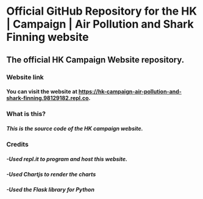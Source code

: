 # Official GitHub Repository for the HK | Campaign | Air Pollution and Shark Finning website
## The official HK Campaign Website repository.
### Website link
#### You can visit the website at https://hk-campaign-air-pollution-and-shark-finning.98129182.repl.co.
### What is this? 
##### This is the source code of the HK campaign website. 
### Credits 
##### -Used repl.it to program and host this website.
##### -Used Chartjs to render the charts
##### -Used the Flask library for Python
